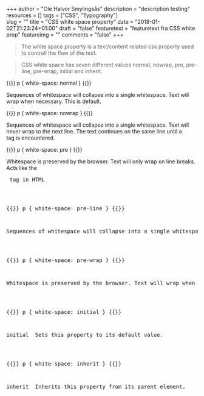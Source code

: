 +++
author = "Ole Halvor Smylingsås"
description = "description testing"
resources = []
tags = ["CSS", "Typography"]   
slug = ""
title = "CSS white space property"
date = "2018-01-02T21:23:24+01:00"
draft = "false"
featuretext = "featuretext fra CSS white prop"
featureimg = ""
comments = "false"
+++

>The white space property is a text/content related css property used to controll the flow of 
>the text. 

>CSS white space has seven different values normal, nowrap, pre, pre-line, pre-wrap, initial and inherit.

{{<highlight css>}}
p
{
    white-space: normal
}
{{</highlight>}}
<p>Sequences of whitespace will collapse into a single whitespace. Text will wrap when necessary. This is default.</p>

{{<highlight css>}}
p
{
    white-space: nowrap
}
{{</highlight>}}
<p>Sequences of whitespace will collapse into a single whitespace. Text will never wrap to the next line. The text continues on the same line until a <br> tag is encountered.</p>

{{<highlight css>}}
p
{
    white-space: pre
}
{{</highlight>}}
<p>Whitespace is preserved by the browser. Text will only wrap on line breaks. Acts like the <pre> tag in HTML</p>

{{<highlight css>}}
p
{
    white-space: pre-line
}
{{</highlight>}}
<p>Sequences of whitespace will collapse into a single whitespace. Text will wrap when necessary, and on line breaks</p>
    
{{<highlight css>}}
p
{
    white-space: pre-wrap
}
{{</highlight>}}    
<p>Whitespace is preserved by the browser. Text will wrap when necessary, and on line breaks</p>
    
{{<highlight css>}}
p
{
    white-space: initial
}
{{</highlight>}}    
<p>initial	Sets this property to its default value.</p>
    
{{<highlight css>}}
p
{
    white-space: inherit
}
{{</highlight>}}    
<p>inherit	Inherits this property from its parent element.</p>
 